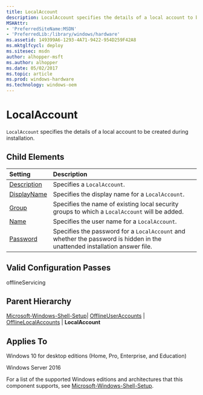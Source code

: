 ```yaml
---
title: LocalAccount
description: LocalAccount specifies the details of a local account to be created during installation.
MSHAttr:
- 'PreferredSiteName:MSDN'
- 'PreferredLib:/library/windows/hardware'
ms.assetid: 149399A6-1293-4A71-9422-954D259F42A8
ms.mktglfcycl: deploy
ms.sitesec: msdn
author: alhopper-msft
ms.author: alhopper
ms.date: 05/02/2017
ms.topic: article
ms.prod: windows-hardware
ms.technology: windows-oem
---
```

# LocalAccount

`LocalAccount` specifies the details of a local account to be created during installation.

## Child Elements

| Setting                 | Description                                                                           |
|:------------------------|:--------------------------------------------------------------------------------------|
| [Description](microsoft-windows-shell-setup-offlineuseraccounts-offlinelocalaccounts-localaccount-description.md) | Specifies a <code>LocalAccount</code>. |
| [DisplayName](microsoft-windows-shell-setup-offlineuseraccounts-offlinelocalaccounts-localaccount-displayname.md) | Specifies the display name for a <code>LocalAccount</code>. |
| [Group](microsoft-windows-shell-setup-offlineuseraccounts-offlinelocalaccounts-localaccount-group.md) | Specifies the name of existing local security groups to which a <code>LocalAccount</code> will be added. |
| [Name](microsoft-windows-shell-setup-offlineuseraccounts-offlinelocalaccounts-localaccount-name.md) | Specifies the user name for a <code>LocalAccount</code>. |
| [Password](microsoft-windows-shell-setup-offlineuseraccounts-offlinelocalaccounts-localaccount-password.md) | Specifies the password for a <code>LocalAccount</code> and whether the password is hidden in the unattended installation answer file. |

## Valid Configuration Passes

offlineServicing

## Parent Hierarchy

[Microsoft-Windows-Shell-Setup](microsoft-windows-shell-setup.md)| [OfflineUserAccounts](microsoft-windows-shell-setup-offlineuseraccounts.md) | [OfflineLocalAccounts](microsoft-windows-shell-setup-offlineuseraccounts-offlinelocalaccounts.md) | **LocalAccount**

## Applies To

Windows 10 for desktop editions (Home, Pro, Enterprise, and Education)

Windows Server 2016

For a list of the supported Windows editions and architectures that this component supports, see [Microsoft-Windows-Shell-Setup](microsoft-windows-shell-setup.md).
